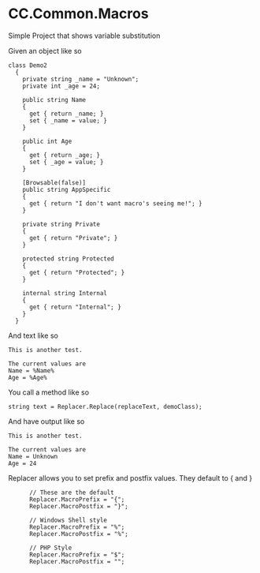 # CC.Common.Macros
Simple Project that shows variable substitution

Given an object like so

```
class Demo2
  {
    private string _name = "Unknown";
    private int _age = 24;

    public string Name
    {
      get { return _name; }
      set { _name = value; }
    }

    public int Age
    {
      get { return _age; }
      set { _age = value; }
    }

    [Browsable(false)]
    public string AppSpecific
    {
      get { return "I don't want macro's seeing me!"; }
    }

    private string Private
    {
      get { return "Private"; }
    }

    protected string Protected
    {
      get { return "Protected"; }
    }

    internal string Internal
    {
      get { return "Internal"; }
    }
  }
```

And text like so

```
This is another test.

The current values are
Name = %Name%
Age = %Age%
```

You call a method like so

```
string text = Replacer.Replace(replaceText, demoClass);
```

And have output like so

```
This is another test.

The current values are
Name = Unknown
Age = 24
```

Replacer allows you to set prefix and postfix values. They default to { and }

```
      // These are the default
      Replacer.MacroPrefix = "{";
      Replacer.MacroPostfix = "}";

      // Windows Shell style
      Replacer.MacroPrefix = "%";
      Replacer.MacroPostfix = "%";
      
      // PHP Style
      Replacer.MacroPrefix = "$";
      Replacer.MacroPostfix = "";
```